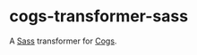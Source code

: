# cogs-transformer-sass

A [Sass] transformer for [Cogs].

[Sass]: https://github.com/sass/node-sass
[Cogs]: https://github.com/caseywebdev/cogs

